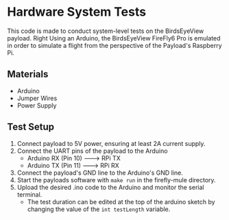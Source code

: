 # Hardware System Tests
This code is made to conduct system-level tests on the BirdsEyeView payload. Right Using an Arduino, the BirdsEyeView FireFly6 Pro is emulated in order to simulate a flight from the perspective of the Payload's Raspberry Pi.

## Materials

* Arduino
* Jumper Wires
* Power Supply

## Test Setup

1) Connect payload to 5V power, ensuring at least 2A current supply.
2) Connect the UART pins of the payload to the Arduino 
    * Arduino RX (Pin 10) ---> RPi TX
    * Arduino TX (Pin 11) ---> RPi RX
3) Connect the payload's GND line to the Arduino's GND line.
4) Start the payloads software with `make run` in the firefly-mule directory.
5) Upload the desired .ino code to the Arduino and monitor the serial terminal.
    * The test duration can be edited at the top of the arduino sketch by changing the value of the `int testLength` variable.
